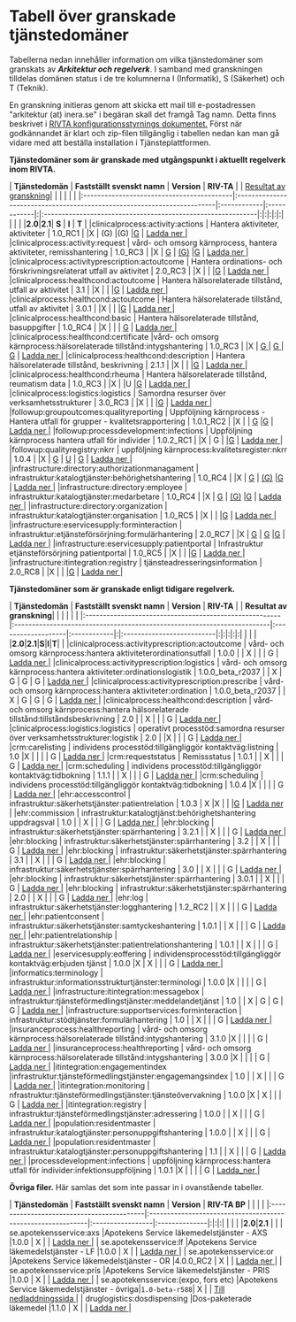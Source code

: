 # Tabell över granskade tjänstedomäner #

Tabellerna nedan innehåller information om vilka tjänstedomäner som granskats av **_Arkitektur och regelverk_**.
I samband med granskningen tilldelas domänen status i de tre kolumnerna I (Informatik), S (Säkerhet) och T (Teknik).


En granskning initieras genom att skicka ett mail till e-postadressen "arkitektur (at) inera.se" i begäran skall det framgå Tag namn. Detta finns beskrivet i [RIVTA konfigurationsstyrnings dokumentet.](http://rivta.se/documents/ARK_0007)
Först när godkännandet är klart och zip-filen tillgänglig i tabellen nedan kan man gå vidare med att beställa installation i Tjänsteplattformen.


**Tjänstedomäner som är granskade med utgångspunkt i aktuellt regelverk inom RIVTA.**

| **Tjänstedomän**                        | **Fastställt svenskt namn**                                            | **Version** | **RIV-TA**  | | [Resultat av granskning](http://rivta.se/documents/ARK_0011)| | | | | |
|:------------------------------------------|:------------------------------------------------------------------------|:------------|:------------|:|:------------------------------------------------------------|:|:|:|:|:|
|                                       |                                                          |           |**2.0**|**2.1**| **S** | **I** | **T**   |
|clinicalprocess:activity:actions       | Hantera aktiviteter, aktiviteter                         | 1.0\_RC1   |     |X    | (G)    |(G)  |[G](http://rivta.se/downloads/qualitychecks/AL-T%20Granskning%20av%20clinicalprocess_activity_actions_1.0_RC1_PA_1.docx)  | [Ladda ner ](http://rivta.se/downloads/ServiceContracts_clinicalprocess_activity_actions_1.0_RC1.zip) |
|clinicalprocess:activity:request       | vård- och omsorg kärnprocess, hantera aktiviteter, remisshantering                         | 1.0\_RC3   |     |X    |  [G](http://rivta.se/downloads/qualitychecks/VIS_granskningsmall_TKB_clinicalprocess_activity_request_1.0%20RC2%2B3_2014_11_20.docx)   | [(G)](http://rivta.se/downloads/qualitychecks/VIS_granskningsmall_TKB_clinicalprocess_activity_request_1.0%20RC2%2B3_2014_11_20.docx)   |[G](http://rivta.se/downloads/qualitychecks/AL-T%20Granskning%20av%20clinicalprocess_activity_request_1.0_RC3.docx)  | [Ladda ner ](http://rivta.se/downloads/ServiceContracts_clinicalprocess_activity_request_1.0_RC3.zip) |
|clinicalprocess:activityprescription:actoutcome     | Hantera ordinations- och förskrivningsrelaterat utfall av aktivitet  | 2.0\_RC3   |     |X   |    |  |[G](http://rivta.se/downloads/qualitychecks/AL-T%20Granskning%20av%20clinicalprocess_activityprescription_actoutcome_2.0_RC3.docx)  | [Ladda ner ](http://rivta.se/downloads/ServiceContracts_clinicalprocess_activityprescription_actoutcome_2.0_RC3.zip) |
|clinicalprocess:healthcond:actoutcome  | Hantera hälsorelaterade tillstånd, utfall av aktivitet | 3.1   |     |X    |     |   |[G](http://rivta.se/downloads/qualitychecks/AL-T%20Granskning%20av%20clinicalprocess_healthcond_actoutcome_3.1.docx)  | [Ladda ner ](http://rivta.se/downloads/ServiceContracts_clinicalprocess_healthcond_actoutcome_3.1.zip) |
|clinicalprocess:healthcond:actoutcome  | Hantera hälsorelaterade tillstånd, utfall av aktivitet | 3.0.1   |     |X    |     |   |[G](http://rivta.se/downloads/qualitychecks/AL-T%20Granskning%20av%20clinicalprocess_healthcond_actoutcome_3.0.1.docx)  | [Ladda ner ](http://rivta.se/downloads/ServiceContracts_clinicalprocess_healthcond_actoutcome_3.0.1.zip) |
|clinicalprocess:healthcond:basic       | Hantera hälsorelaterade tillstånd, basuppgifter          | 1.0\_RC4   |     |X    |    |  | [G](http://rivta.se/downloads/qualitychecks/AL-T%20Granskning%20av%20clinicalprocess_healthcond_basic_1.0_RC4.docx)  | [Ladda ner ](http://rivta.se/downloads/ServiceContracts_clinicalprocess_healthcond_basic_1.0_RC4.zip) |
|clinicalprocess:healthcond:certificate |vård- och omsorg kärnprocess:hälsorelaterade tillstånd:intygshantering | 1.0\_RC3   |     |X    | [G ](http://rivta.se/downloads/qualitychecks/VIS_granskning_clinicalprocess_healthcond_certificate_1.0RC3.docx)   |  [G ](http://rivta.se/downloads/qualitychecks/VIS_granskning_clinicalprocess_healthcond_certificate_1.0RC3.docx) | [G](http://rivta.se/downloads/qualitychecks/AL-T%20Granskning%20av%20clinicalprocess_healthcond_certificate_1.0_RC3.docx)  | [Ladda ner ](http://rivta.se/downloads/ServiceContracts_clinicalprocess_healthcond_certificate_1.0_RC3.zip) |
|clinicalprocess:healthcond:description | Hantera hälsorelaterade tillstånd, beskrivning | 2.1.1   |     |X    |   |  |[G](http://rivta.se/downloads/qualitychecks/AL-T%20Granskning%20av%20clinicalprocess_healthcond_description_2.1.1.docx)  | [Ladda ner ](http://rivta.se/downloads/ServiceContracts_clinicalprocess_healthcond_description_2.1.1.zip) |
|clinicalprocess:healthcond:rheuma      | Hantera hälsorelaterade tillstånd, reumatism data        | 1.0\_RC3   |     |X    |     |U    |[G](http://rivta.se/downloads/qualitychecks/AL-T%20Granskning%20av%20clinicalprocess_healthcond_rheuma1.0_RC3%20PA_1.docx)  | [Ladda ner ](http://rivta.se/downloads/ServiceContracts_clinicalprocess_healthcond_rheuma_1.0_RC3.zip) |
|clinicalprocess:logistics:logistics    | Samordna resurser över verksamhetsstrukturer             | 3.0\_RC3   |     |X    |     |    |[G](http://rivta.se/downloads/qualitychecks/AL-T%20Granskning%20av%20clinicalprocess_logistics_logistics_3.0_RC3.docx)  | [Ladda ner ](http://rivta.se/downloads/ServiceContracts_clinicalprocess_logistics_logistics_3.0_RC3.zip) |
|followup:groupoutcomes:qualityreporting    | Uppföljning kärnprocess - Hantera utfall för grupper - kvalitetsrapportering   | 1.0.1\_RC2   |     |X    |    | [G](http://rivta.se/downloads/qualitychecks/VIS_granskningsmall_uppfoljning%20karnprocess_hantera%20utfall%20for%20grupper_%20kvalitetsrapportering.docx)   |[G](http://rivta.se/downloads/qualitychecks/AL-T%20Granskning%20av%20followup_groupoutcomes_qualityreporting_1.0.1_RC2.docx)  | [Ladda ner ](http://rivta.se/downloads/ServiceContracts_followup_groupoutcomes_qualityreporting_1.0.1_RC2.zip) |
|followup:processdevelopment:infections    | Uppföljning kärnprocess hantera utfall för individer        | 1.0.2\_RC1   |     |X    |  G   |    |[G](http://rivta.se/downloads/qualitychecks/AL-T%20Granskning%20av%20followup_processdevelopment_infections_1.02_RC1_PA_1.docx)  | [Ladda ner ](http://rivta.se/downloads/ServiceContracts_followup_processdevelopment_infections_1.0.2_RC1.zip) |
|followup:qualityregistry:nkrr  | uppföljning kärnprocess:kvalitetsregister:nkrr | 1.0.4   |     |X    | [G](http://rivta.se/downloads/qualitychecks/VIS_granskningsmall_inera_NKRR_1_0_4.docx) | [U](http://rivta.se/downloads/qualitychecks/VIS_granskningsmall_inera_NKRR_1_0_4.docx) | [G](http://rivta.se/downloads/qualitychecks/AL-T%20Granskning%20av%20followup_qualityregistry_NKRR_1.0.4.docx)  | [Ladda ner ](http://rivta.se/downloads/ServiceContracts_followup_qualityregistry_nkrr_1.0.4.zip) |
|infrastructure:directory:authorizationmanagament    | infrastruktur:katalogtjänster:behörighetshantering            | 1.0\_RC4   |     |X    |   [G](http://rivta.se/downloads/qualitychecks/VIS_granskning_infrastructure_direktory_authorizationmanagement%201.0%20RC4.docx)    | [(G)](http://rivta.se/downloads/qualitychecks/VIS_granskning_infrastructure_direktory_authorizationmanagement%201.0%20RC4.docx)   |[G](http://rivta.se/downloads/qualitychecks/AL-T%20Granskning%20av%20infrastructure_directory_authorizationmanagement_1.0_RC4.docx)  | [Ladda ner ](http://rivta.se/downloads/ServiceContracts_infrastructure_directory_authorizationmanagement_1.0_RC4.zip) |
|infrastructure:directory:employee    | infrastruktur:katalogtjänster:medarbetare             | 1.0\_RC4  |     |X    |  [G](http://rivta.se/downloads/qualitychecks/VIS_granskningsmll_inera_employee.docx)  |  [(G)](http://rivta.se/downloads/qualitychecks/VIS_granskningsmll_inera_employee.docx)   |[G](http://rivta.se/downloads/qualitychecks/AL-T%20Granskning%20av%20infrastructure_directory_employee_1.0_RC4.docx)  | [Ladda ner ](http://rivta.se/downloads/ServiceContracts_infrastructure_directory_employee_1.0_RC4.zip) |
|infrastructure:directory:organization    |  infrastruktur:katalogtjänster:organisation            | 1.0\_RC5   |     |X    |   |    |[G](http://rivta.se/downloads/qualitychecks/AL-T%20Granskning%20av%20infrastructure_directory_organization_1.0_RC5.docx)  | [Ladda ner ](http://rivta.se/downloads/ServiceContracts_infrastructure_directory_organization_1.0_RC5.zip) |
|infrastructure:eservicesupply:forminteraction    | infrastruktur:etjänsteförsörjning:formulärhantering            | 2.0\_RC7   |     |X    | [G](http://rivta.se/downloads/qualitychecks/VIS_granskningsmall_formularhantering%20V2.0.0%20RC7.docx)  | [G](http://rivta.se/downloads/qualitychecks/VIS_granskningsmall_formularhantering%20V2.0.0%20RC7.docx)   |[G](http://rivta.se/downloads/qualitychecks/AL-T%20Granskning%20av%20infrastructure_eservicesupply_forminteraction_2.0_RC7.docx)  | [Ladda ner ](http://rivta.se/downloads/ServiceContracts_infrastructure_eservicesupply_forminteraction_2.0_RC7.zip) |
|infrastructure:eservicesupply:patientportal    | Infrastruktur etjänsteförsörjning patientportal             | 1.0\_RC5   |     |X    |    |    |[G](http://rivta.se/downloads/qualitychecks/AL-T%20Granskning%20av%20infrastructure_eservicesupply_patientportal_1.0_RC5_PA_1.docx)  | [Ladda ner ](http://rivta.se/downloads/ServiceContracts_infrastructure_eservicesupply_patientportal_1.0_RC5.zip) |
|infrastructure:itintegration:registry    | tjänsteadresseringsinformation             | 2.0\_RC8   |     |X    |     |    |[G](http://rivta.se/downloads/qualitychecks/AL-T%20Granskning%20av%20infrastructure_itintegration_registry_2.0.0_RC8_PA_1.docx)  | [Ladda ner ](http://rivta.se/downloads/ServiceContracts_infrastructure_itintegration_registry_2.0_RC8.zip) |


**Tjänstedomäner som är granskade enligt tidigare regelverk.**


| **Tjänstedomän**                                     | **Fastställt svenskt namn**                                            | **Version**        | **RIV-TA**  | | **Resultat av granskning**| | | | | |
|:-------------------------------------------------------|:------------------------------------------------------------------------|:-------------------|:------------|:|:--------------------------|:|:|:|:|:|
|                                                    |                                                          |                  |**2.0**|**2.1**|**S**|**I**|**T**|      |
|clinicalprocess:activityprescription:actoutcome     | vård- och omsorg kärnprocess:hantera aktiviteterordinationsutfall                | 1.0.0            |     | X   |   |   | G | [Ladda ner ](http://rivta.se/downloads/ServiceContracts_clinicalprocess_activityprescription_actoutcome_1.0.0.zip) |
|clinicalprocess:activityprescription:logistics      | vård- och omsorg kärnprocess:hantera aktiviteter:ordinationslogistik                 | 1.0.0\_beta\_r2037 |     | X   | G | G | G | [Ladda ner ](http://rivta.se/downloads/ServiceContracts_clinicalprocess_activityprescription_logistics_1.0.0-beta_r2037.zip) |
|clinicalprocess:activityprescription:prescribe      | vård- och omsorg kärnprocess:hantera aktiviteter:ordination                          | 1.0.0\_beta\_r2037 |     | X   | G | G | G | [Ladda ner ](http://rivta.se/downloads/ServiceContracts_clinicalprocess_activityprescription_prescribe_1.0.0-beta_r2037.zip) |
|clinicalprocess:healthcond:description              | vård- och omsorg kärnprocess:hantera hälsorelaterade tillstånd:tillståndsbeskrivning | 2.0              |     | X   |   |   | G | [Ladda ner ](http://rivta.se/downloads/ServiceContracts_clinicalprocess_healthcond_description_2.0.0.zip) |
|clinicalprocess:logistics:logistics                 | operativt processtöd:samordna resurser över verksamhetsstrukturer:logistik             | 2.0              |     |X    |   |   | G | [Ladda ner ](http://rivta.se/downloads/ServiceContracts_clinicalpocess_logistics_logistics_2.0.0.zip) |
|crm:carelisting                                     | individens processtöd:tillgängliggör kontaktväg:listning                                       | 1.0              |X    |     |   |   | G | [Ladda ner ](http://rivta.se/downloads/TD_CARELISTING_1_0_R.zip) |
|crm:requeststatus                                   | Remissstatus                                             | 1.0.1            |     | X   |   |   | G | [Ladda ner ](http://rivta.se/downloads/ServiceContracts_crm_requeststatus_1.0.1.zip) |
|crm:scheduling                                      | individens processtöd:tillgängliggör kontaktväg:tidbokning                                               | 1.1.1            |     | X   |   |   | G | [Ladda ner ](http://rivta.se/downloads/TD_SCHEDULING_1_1_1_R.zip) |
|crm:scheduling                                      | individens processtöd:tillgängliggör kontaktväg:tidbokning                                               | 1.0.4            |X    |     |   |   | G | [Ladda ner ](http://rivta.se/downloads/ServiceContracts_crm_scheduling_1.0.4.zip) |
|ehr:accesscontrol    | infrastruktur:säkerhetstjänster:patientrelation        | 1.0.3   |   X  |X    |    |    |[G](http://rivta.se/downloads/qualitychecks/AL-T%20Granskning%20av%20infrastructure_securityservice_patientrelationship_1.0.3_PA_1.docx)  | [Ladda ner ](http://rivta.se/downloads/ServiceContracts_ehr_accesscontrol_1.0.3.zip) |
|ehr:commission                                        | infrastruktur:katalogtjänst:behörighetshantering uppdragsval                 | 1.0              |     | X   |   |   | G | [Ladda ner ](http://rivta.se/downloads/ServiceContracts_ehr_commission_1_0.zip) |
|ehr:blocking                                        | infrastruktur:säkerhetstjänster:spärrhantering                       | 3.2.1              |     | X   |   |   | G | [Ladda ner ](http://rivta.se/downloads/ServiceContracts_ehr_blocking_3.2.1.zip) |
|ehr:blocking                                        | infrastruktur:säkerhetstjänster:spärrhantering                       | 3.2              |     | X   |   |   | G | [Ladda ner ](http://rivta.se/downloads/ServiceContracts_ehr_blocking_3.2.zip) |
|ehr:blocking                                        | infrastruktur:säkerhetstjänster:spärrhantering                       | 3.1              |     | X   |   |   | G | [Ladda ner ](http://rivta.se/downloads/archive/ServiceContracts_ehr_blocking_3.1.zip) |
|ehr:blocking                                        | infrastruktur:säkerhetstjänster:spärrhantering                       | 3.0              |     | X   |   |   | G | [Ladda ner ](http://rivta.se/downloads/archive/ServiceContracts_ehr_blocking_3.0.zip) |
|ehr:blocking                                        | infrastruktur:säkerhetstjänster:spärrhantering                       | 3.0.1              |     | X   |   |   | G | [Ladda ner ](http://rivta.se/downloads/archive/ServiceContracts_ehr_blocking_3.0.1.zip) |
|ehr:blocking                                        | infrastruktur:säkerhetstjänster:spärrhantering                       | 2.0              |     | X   |   |   | G | [Ladda ner ](http://rivta.se/downloads/archive/ServiceContracts_ehr_blocking_2.0.zip) |
|ehr:log                                            | infrastruktur:säkerhetstjänster:logghantering                      | 1.2\_RC2          |     | X   |   |   | G | [Ladda ner ](http://rivta.se/downloads/ServiceContracts_ehr_log_1.2_RC2.zip) |
|ehr:patientconsent                                  | infrastruktur:säkerhetstjänster:samtyckeshantering                             | 1.0.1              |     | X   |   |   | G | [Ladda ner ](http://rivta.se/downloads/ServiceContracts_ehr_patientconsent_1_0_1.zip) |
|ehr:patientrelationship                             | infrastruktur:säkerhetstjänster:patientrelationshantering                      | 1.0.1              |     | X   |   |   | G | [Ladda ner ](http://rivta.se/downloads/ServiceContracts_ehr_patientrelationship_1.0.1.zip) |
|eservicesupply:eoffering                            | individensprocesstöd:tillgängliggör kontaktväg:erbjuden tjänst                                         | 1.0.0            |X    | X   |   |   | G | [Ladda ner ](http://rivta.se/downloads/eservicesupply_eoffering_1.0.zip) |
|informatics:terminology                             | infrastruktur:informationsstrukturtjänster:terminologi                                        | 1.0.0            |X    |     |   |   | G | [Ladda ner ](http://rivta.se/downloads/ServiceContracts_informatics_terminology_1.0.0.zip) |
|infrastructure:itintegration:messagebox             | infrastruktur:tjänsteförmedlingstjänster:meddelandetjänst             | 1.0              |     | X   | G | G | G | [Ladda ner ](http://rivta.se/downloads/ServiceContracts_infrastructure_itintegration_messagebox_1.0.zip) |
|infrastructure:supportservices:forminteraction      | infrastruktur:stödtjänster:formulärhantering                                           | 1.0              |     | X   |   |   | G | [Ladda ner ](http://rivta.se/downloads/infrastructure_supportservices_forminteractions_1.0.zip) |
|insuranceprocess:healthreporting                    | vård- och omsorg kärnprocess:hälsorelaterade tillstånd:intygshantering                      | 3.1.0            |X    |     |   |   | G | [Ladda ner ](http://rivta.se/downloads/ServiceContracts_insuranceprocess_healthreporting_3.1.0.zip) |
|insuranceprocess:healthreporting                    | vård- och omsorg kärnprocess:hälsorelaterade tillstånd:intygshantering                     | 3.0.0            |X    |     |   |   | G | [Ladda ner ](http://rivta.se/downloads/Servicecontracts_insuranceprocess_healthreporting_3.0.0.zip) |
|itintegration:engagementindex                       |infrastruktur:tjänsteförmedlingstjänster:engagemangsindex                                         | 1.0              |     | X   |   |   | G | [Ladda ner ](http://rivta.se/downloads/ServiceContracts_itintegration_engagementindex_1.0.zip) |
|itintegration:monitoring                            | nfrastruktur:tjänsteförmedlingstjänster:tjänsteövervakning                                       | 1.0.0            |X    | X   |   |   | G | [Ladda ner ](http://rivta.se/downloads/ServiceContracts_itintegration_monitoring-1.0.0.zip) |
|itintegration:registry                              | infrastruktur:tjänsteförmedlingstjänster:adressering                                       | 1.0.0            |     | X   |   |   | G | [Ladda ner ](http://rivta.se/downloads/ServiceContracts_itintegration_registry_1.0.0.zip) |
|population:residentmaster                           | infrastruktur:katalogtjänster:personuppgiftshantering                                    | 1.0.0            |     | X   |   |   | G | [Ladda ner ](http://rivta.se/downloads/ServiceContracts_population_residentmaster_1.0.0.zip) |
|population:residentmaster                           | infrastruktur:katalogtjänster:personuppgiftshantering                                     | 1.1          |     | X   |   |   | G | [Ladda ner ](http://rivta.se/downloads/population_residentmaster_1.1.zip) |
|processdevelopment:infections                       | uppföljning kärnprocess:hantera utfall för individer:infektionsuppföljning                                      | 1.0.1            |X    |     |   |   | G | [Ladda\_ner ](http://rivta.se/downloads/ServiceContracts_processdevelopment_infections_1.0.1.zip) |

**Övriga filer.**
Här samlas det som inte passar in i ovanstående tabeller.

| **Tjänstedomän**                        | **Fastställt svenskt namn**                                | **Version**      | **RIV-TA BP** | | | |
|:------------------------------------------|:------------------------------------------------------------|:-----------------|:--------------|:|:|:|
|                                       |                                             |               |**2.0**|**2.1**   |   |
| se.apotekensservice:axs               |Apotekens Service läkemedelstjänster - AXS   |1.0.0          | X   |        | [Ladda ner ](http://rivta.se/downloads/ServiceContracts_se.apotekensservice_axs_1.0.0.zip) |
| se.apotekensservice:lf                |Apotekens Service läkemedelstjänster - LF    |1.0.0          | X   |        | [Ladda ner ](http://rivta.se/downloads/ServiceContracts_se.apotekensservice_lf_1.0.0.zip) |
| se.apotekensservice:or                |Apotekens Service läkemedelstjänster - OR    |4.0.0\_RC2      | X   |        | [Ladda ner ](http://rivta.se/downloads/ServiceContracts_se.apotekensservice_or_4.0-RC2.zip) |
| se.apotekensservice:pris              |Apotekens Service läkemedelstjänster - PRIS  |1.0.0          | X   |        | [Ladda ner ](http://rivta.se/downloads/ServiceContracts_se.apotekensservice_pris_1.0.0.zip) |
| se.apotekensservice:(expo, fors etc)  |Apotekens Service läkemedelstjänster - övriga|`1.0-beta-r588`| X   |        | [Till nedladdningssida ](http://code.google.com/p/rivta/downloads/list?can=2&q=td=se.apotekensservice) |
| druglogistics:dosdispensing           |Dos-paketerade läkemedel                     |1.1.0          | X   |        | [Ladda ner ](http://rivta.se/downloads/ServiceContracts_druglogistics_dosedispensing_1.1.0.zip) |